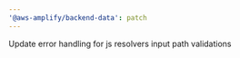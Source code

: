 ```yaml
---
'@aws-amplify/backend-data': patch
---
```


Update error handling for js resolvers input path validations
